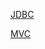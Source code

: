 [JDBC](JDBC%205a293e40988e49098409f3d58da691f4.md)

[MVC](MVC%20211412758b204337b1edf5735ac39cf9.md)